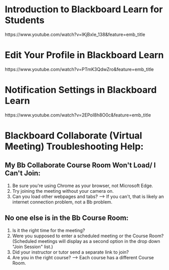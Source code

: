 <h1>Introduction to Blackboard Learn for Students</h1>
https://www.youtube.com/watch?v=IKjBxIe_138&feature=emb_title

<h1>Edit Your Profile in Blackboard Learn</h1>
https://www.youtube.com/watch?v=PTmK3QdwZro&feature=emb_title

<h1>Notification Settings in Blackboard Learn</h1>
https://www.youtube.com/watch?v=2EPoI8h8O0c&feature=emb_title

<h1>Blackboard Collaborate (Virtual Meeting) Troubleshooting Help:</h1>

<h2>My Bb Collaborate Course Room Won't Load/ I Can't Join: </h2>
<ol>
    <li>Be sure you're using Chrome as your browser, not Microsoft Edge.</li>
    <li>Try joining the meeting without your camera on.</li>
    <li>Can you load other webpages and tabs? --> If you can't, that is likely an internet connection problem, not a Bb problem.</li>
</ol>

<h2>No one else is in the Bb Course Room:</h2>
<ol>
    <li>Is it the right time for the meeting?</li>
    <li>Were you supposed to enter a scheduled meeting or the Course Room? (Scheduled meetings will display as a second option in the drop down "Join Session" list.)</li>
    <li>Did your instructor or tutor send a separate link to join?</li>
    <li>Are you in the right course? --> Each course has a different Course Room.</li>
</ol>

